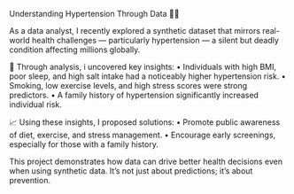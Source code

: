 Understanding Hypertension Through Data 🧠💉

As a data analyst, I recently explored a synthetic dataset that mirrors real-world health challenges — particularly hypertension — a silent but deadly condition affecting millions globally.

🔎 Through analysis, i uncovered key insights:
 • Individuals with high BMI, poor sleep, and high salt intake had a noticeably higher hypertension risk.
 • Smoking, low exercise levels, and high stress scores were strong predictors.
 • A family history of hypertension significantly increased individual risk.

📈 Using these insights, I proposed solutions:
 • Promote public awareness of diet, exercise, and stress management.
 • Encourage early screenings, especially for those with a family history.

This project demonstrates how data can drive better health decisions even when using synthetic data. It’s not just about predictions; it’s about prevention.
